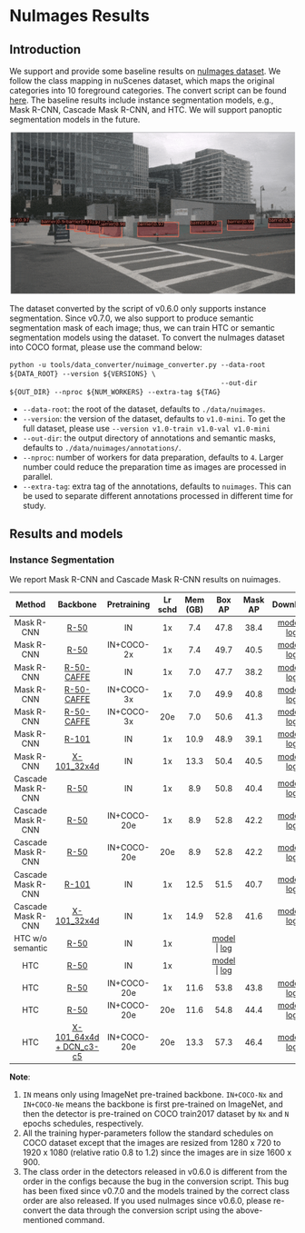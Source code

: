 # NuImages Results

<!-- [DATASET] -->

## Introduction

We support and provide some baseline results on [nuImages dataset](https://www.nuscenes.org/nuimages).
We follow the class mapping in nuScenes dataset, which maps the original categories into 10 foreground categories.
The convert script can be found [here](https://github.com/open-mmlab/mmdetection3d/blob/master/tools/data_converter/nuimage_converter.py).
The baseline results include instance segmentation models, e.g., Mask R-CNN, Cascade Mask R-CNN, and HTC.
We will support panoptic segmentation models in the future.

![demo image](../../resources/nuimages_demo.gif)

The dataset converted by the script of v0.6.0 only supports instance segmentation. Since v0.7.0, we also support to produce semantic segmentation mask of each image; thus, we can train HTC or semantic segmentation models using the dataset. To convert the nuImages dataset into COCO format, please use the command below:

```shell
python -u tools/data_converter/nuimage_converter.py --data-root ${DATA_ROOT} --version ${VERSIONS} \
                                                    --out-dir ${OUT_DIR} --nproc ${NUM_WORKERS} --extra-tag ${TAG}
```

- `--data-root`: the root of the dataset, defaults to `./data/nuimages`.
- `--version`: the version of the dataset, defaults to `v1.0-mini`. To get the full dataset, please use `--version v1.0-train v1.0-val v1.0-mini`
- `--out-dir`: the output directory of annotations and semantic masks, defaults to `./data/nuimages/annotations/`.
- `--nproc`: number of workers for data preparation, defaults to `4`. Larger number could reduce the preparation time as images are processed in parallel.
- `--extra-tag`: extra tag of the annotations, defaults to `nuimages`. This can be used to separate different annotations processed in different time for study.

## Results and models

### Instance Segmentation

We report Mask R-CNN and Cascade Mask R-CNN results on nuimages.

|Method | Backbone|Pretraining | Lr schd | Mem (GB) | Box AP  | Mask AP  |Download |
| :---------: |:---------: | :---------: | :-----: |:-----: | :------: | :------------: | :----: |
| Mask R-CNN| [R-50](./mask_rcnn_r50_fpn_1x_nuim.py) |IN|1x|7.4|47.8 |38.4|[model](https://download.openmmlab.com/mmdetection3d/v0.1.0_models/nuimages_semseg/mask_rcnn_r50_fpn_1x_nuim/mask_rcnn_r50_fpn_1x_nuim_20201008_195238-e99f5182.pth) &#124; [log](https://download.openmmlab.com/mmdetection3d/v0.1.0_models/nuimages_semseg/mask_rcnn_r50_fpn_1x_nuim/mask_rcnn_r50_fpn_1x_nuim_20201008_195238.log.json)|
| Mask R-CNN| [R-50](./mask_rcnn_r50_fpn_coco-2x_1x_nuim.py) |IN+COCO-2x|1x|7.4|49.7|40.5|[model](https://download.openmmlab.com/mmdetection3d/v0.1.0_models/nuimages_semseg/mask_rcnn_r50_fpn_coco-2x_1x_nuim/mask_rcnn_r50_fpn_coco-2x_1x_nuim_20201008_195238-b1742a60.pth) &#124; [log](https://download.openmmlab.com/mmdetection3d/v0.1.0_models/nuimages_semseg/mask_rcnn_r50_fpn_coco-2x_1x_nuim/mask_rcnn_r50_fpn_coco-2x_1x_nuim_20201008_195238.log.json)|
| Mask R-CNN| [R-50-CAFFE](./mask_rcnn_r50_caffe_fpn_1x_nuim.py) |IN|1x|7.0|47.7|38.2|[model](https://download.openmmlab.com/mmdetection3d/v0.1.0_models/nuimages_semseg/mask_rcnn_r50_caffe_fpn_1x_nuim/) &#124; [log](https://download.openmmlab.com/mmdetection3d/v0.1.0_models/nuimages_semseg/mask_rcnn_r50_caffe_fpn_1x_nuim/)|
| Mask R-CNN| [R-50-CAFFE](./mask_rcnn_r50_caffe_fpn_coco-3x_1x_nuim.py) |IN+COCO-3x|1x|7.0|49.9|40.8|[model](https://download.openmmlab.com/mmdetection3d/v0.1.0_models/nuimages_semseg/mask_rcnn_r50_caffe_fpn_coco-3x_1x_nuim/mask_rcnn_r50_caffe_fpn_coco-3x_1x_nuim_20201008_195305-661a992e.pth) &#124; [log](https://download.openmmlab.com/mmdetection3d/v0.1.0_models/nuimages_semseg/mask_rcnn_r50_caffe_fpn_coco-3x_1x_nuim/mask_rcnn_r50_caffe_fpn_coco-3x_1x_nuim_20201008_195305.log.json)|
| Mask R-CNN| [R-50-CAFFE](./mask_rcnn_r50_caffe_fpn_coco-3x_20e_nuim.py) |IN+COCO-3x|20e|7.0|50.6|41.3|[model](https://download.openmmlab.com/mmdetection3d/v0.1.0_models/nuimages_semseg/mask_rcnn_r50_caffe_fpn_coco-3x_20e_nuim/mask_rcnn_r50_caffe_fpn_coco-3x_20e_nuim_20201009_125002-5529442c.pth) &#124; [log](https://download.openmmlab.com/mmdetection3d/v0.1.0_models/nuimages_semseg/mask_rcnn_r50_caffe_fpn_coco-3x_20e_nuim/mask_rcnn_r50_caffe_fpn_coco-3x_20e_nuim_20201009_125002.log.json)|
| Mask R-CNN| [R-101](./mask_rcnn_r101_fpn_1x_nuim.py) |IN|1x|10.9|48.9|39.1|[model](https://download.openmmlab.com/mmdetection3d/v0.1.0_models/nuimages_semseg/mask_rcnn_r101_fpn_1x_nuim/mask_rcnn_r101_fpn_1x_nuim_20201024_134803-65c7623a.pth) &#124; [log](https://download.openmmlab.com/mmdetection3d/v0.1.0_models/nuimages_semseg/mask_rcnn_r101_fpn_1x_nuim/mask_rcnn_r101_fpn_1x_nuim_20201024_134803.log.json)|
| Mask R-CNN| [X-101_32x4d](./mask_rcnn_x101_32x4d_fpn_1x_nuim.py) |IN|1x|13.3|50.4|40.5|[model](https://download.openmmlab.com/mmdetection3d/v0.1.0_models/nuimages_semseg/mask_rcnn_x101_32x4d_fpn_1x_nuim/mask_rcnn_x101_32x4d_fpn_1x_nuim_20201024_135741-b699ab37.pth) &#124; [log](https://download.openmmlab.com/mmdetection3d/v0.1.0_models/nuimages_semseg/mask_rcnn_x101_32x4d_fpn_1x_nuim/mask_rcnn_x101_32x4d_fpn_1x_nuim_20201024_135741.log.json)|
| Cascade Mask R-CNN| [R-50](./cascade_mask_rcnn_r50_fpn_1x_nuim.py) |IN|1x|8.9|50.8|40.4|[model](https://download.openmmlab.com/mmdetection3d/v0.1.0_models/nuimages_semseg/cascade_mask_rcnn_r50_fpn_1x_nuim/cascade_mask_rcnn_r50_fpn_1x_nuim_20201008_195342-1147c036.pth) &#124; [log](https://download.openmmlab.com/mmdetection3d/v0.1.0_models/nuimages_semseg/cascade_mask_rcnn_r50_fpn_1x_nuim/cascade_mask_rcnn_r50_fpn_1x_nuim_20201008_195342.log.json)|
| Cascade Mask R-CNN| [R-50](./cascade_mask_rcnn_r50_fpn_coco-20e_1x_nuim.py) |IN+COCO-20e|1x|8.9|52.8|42.2|[model](https://download.openmmlab.com/mmdetection3d/v0.1.0_models/nuimages_semseg/cascade_mask_rcnn_r50_fpn_coco-20e_1x_nuim/cascade_mask_rcnn_r50_fpn_coco-20e_1x_nuim_20201009_124158-ad0540e3.pth) &#124; [log](https://download.openmmlab.com/mmdetection3d/v0.1.0_models/nuimages_semseg/cascade_mask_rcnn_r50_fpn_coco-20e_1x_nuim/cascade_mask_rcnn_r50_fpn_coco-20e_1x_nuim_20201009_124158.log.json)|
| Cascade Mask R-CNN| [R-50](./cascade_mask_rcnn_r50_fpn_coco-20e_20e_nuim.py) |IN+COCO-20e|20e|8.9|52.8|42.2|[model](https://download.openmmlab.com/mmdetection3d/v0.1.0_models/nuimages_semseg/cascade_mask_rcnn_r50_fpn_coco-20e_20e_nuim/cascade_mask_rcnn_r50_fpn_coco-20e_20e_nuim_20201009_124951-40963960.pth) &#124; [log](https://download.openmmlab.com/mmdetection3d/v0.1.0_models/nuimages_semseg/cascade_mask_rcnn_r50_fpn_coco-20e_20e_nuim/cascade_mask_rcnn_r50_fpn_coco-20e_20e_nuim_20201009_124951.log.json)|
| Cascade Mask R-CNN| [R-101](./cascade_mask_rcnn_r101_fpn_1x_nuim.py) |IN|1x|12.5|51.5|40.7|[model](https://download.openmmlab.com/mmdetection3d/v0.1.0_models/nuimages_semseg/cascade_mask_rcnn_r101_fpn_1x_nuim/cascade_mask_rcnn_r101_fpn_1x_nuim_20201024_134804-45215b1e.pth) &#124; [log](https://download.openmmlab.com/mmdetection3d/v0.1.0_models/nuimages_semseg/cascade_mask_rcnn_r101_fpn_1x_nuim/cascade_mask_rcnn_r101_fpn_1x_nuim_20201024_134804.log.json)|
| Cascade Mask R-CNN| [X-101_32x4d](./cascade_mask_rcnn_x101_32x4d_fpn_1x_nuim.py) |IN|1x|14.9|52.8|41.6|[model](https://download.openmmlab.com/mmdetection3d/v0.1.0_models/nuimages_semseg/cascade_mask_rcnn_x101_32x4d_fpn_1x_nuim/cascade_mask_rcnn_x101_32x4d_fpn_1x_nuim_20201024_135753-e0e49778.pth) &#124; [log](https://download.openmmlab.com/mmdetection3d/v0.1.0_models/nuimages_semseg/cascade_mask_rcnn_x101_32x4d_fpn_1x_nuim/cascade_mask_rcnn_x101_32x4d_fpn_1x_nuim_20201024_135753.log.json)|
| HTC w/o semantic|[R-50](./htc_without_semantic_r50_fpn_1x_nuim.py) |IN|1x||[model]() &#124; [log]()|
| HTC|[R-50](./htc_r50_fpn_1x_nuim.py) |IN|1x||[model](https://download.openmmlab.com/mmdetection3d/v0.1.0_models/nuimages_semseg/) &#124; [log](https://download.openmmlab.com/mmdetection3d/v0.1.0_models/nuimages_semseg/)|
| HTC|[R-50](./htc_r50_fpn_coco-20e_1x_nuim.py) |IN+COCO-20e|1x|11.6|53.8|43.8|[model](https://download.openmmlab.com/mmdetection3d/v0.1.0_models/nuimages_semseg/htc_r50_fpn_coco-20e_1x_nuim/htc_r50_fpn_coco-20e_1x_nuim_20201010_070203-0b53a65e.pth) &#124; [log](https://download.openmmlab.com/mmdetection3d/v0.1.0_models/nuimages_semseg/htc_r50_fpn_coco-20e_1x_nuim/htc_r50_fpn_coco-20e_1x_nuim_20201010_070203.log.json)|
| HTC|[R-50](./htc_r50_fpn_coco-20e_20e_nuim.py) |IN+COCO-20e|20e|11.6|54.8|44.4|[model](https://download.openmmlab.com/mmdetection3d/v0.1.0_models/nuimages_semseg/htc_r50_fpn_coco-20e_20e_nuim/htc_r50_fpn_coco-20e_20e_nuim_20201008_211415-d6c60a2c.pth) &#124; [log](https://download.openmmlab.com/mmdetection3d/v0.1.0_models/nuimages_semseg/htc_r50_fpn_coco-20e_20e_nuim/htc_r50_fpn_coco-20e_20e_nuim_20201008_211415.log.json)|
| HTC|[X-101_64x4d + DCN_c3-c5](./htc_x101_64x4d_fpn_dconv_c3-c5_coco-20e_16x1_20e_nuim.py) |IN+COCO-20e|20e|13.3|57.3|46.4|[model](https://download.openmmlab.com/mmdetection3d/v0.1.0_models/nuimages_semseg/htc_x101_64x4d_fpn_dconv_c3-c5_coco-20e_16x1_20e_nuim/htc_x101_64x4d_fpn_dconv_c3-c5_coco-20e_16x1_20e_nuim_20201008_211222-0b16ac4b.pth) &#124; [log](https://download.openmmlab.com/mmdetection3d/v0.1.0_models/nuimages_semseg/htc_x101_64x4d_fpn_dconv_c3-c5_coco-20e_16x1_20e_nuim/htc_x101_64x4d_fpn_dconv_c3-c5_coco-20e_16x1_20e_nuim_20201008_211222.log.json)|

**Note**:
1. `IN` means only using ImageNet pre-trained backbone. `IN+COCO-Nx` and `IN+COCO-Ne` means the backbone is first pre-trained on ImageNet, and then the detector is pre-trained on COCO train2017 dataset by `Nx` and `N` epochs schedules, respectively.
2. All the training hyper-parameters follow the standard schedules on COCO dataset except that the images are resized from
1280 x 720 to 1920 x 1080 (relative ratio 0.8 to 1.2) since the images are in size 1600 x 900.
3. The class order in the detectors released in v0.6.0 is different from the order in the configs because the bug in the conversion script. This bug has been fixed since v0.7.0 and the models trained by the correct class order are also released. If you used nuImages since v0.6.0, please re-convert the data through the conversion script using the above-mentioned command.
